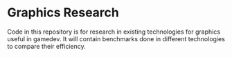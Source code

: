 Graphics Research
=====
Code in this repository is for research in existing technologies for graphics useful in gamedev. It will contain benchmarks done in different technologies to compare their efficiency.

